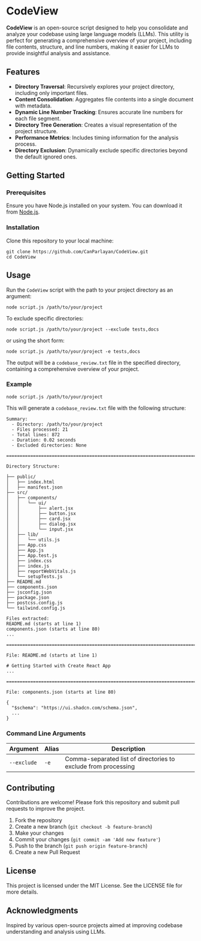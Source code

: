 # CodeView

**CodeView** is an open-source script designed to help you consolidate and analyze your codebase using large language models (LLMs). This utility is perfect for generating a comprehensive overview of your project, including file contents, structure, and line numbers, making it easier for LLMs to provide insightful analysis and assistance.

## Features

* **Directory Traversal**: Recursively explores your project directory, including only important files.
* **Content Consolidation**: Aggregates file contents into a single document with metadata.
* **Dynamic Line Number Tracking**: Ensures accurate line numbers for each file segment.
* **Directory Tree Generation**: Creates a visual representation of the project structure.
* **Performance Metrics**: Includes timing information for the analysis process.
* **Directory Exclusion**: Dynamically exclude specific directories beyond the default ignored ones.

## Getting Started

### Prerequisites

Ensure you have Node.js installed on your system. You can download it from [Node.js](https://nodejs.org/).

### Installation

Clone this repository to your local machine:

```
git clone https://github.com/CanParlayan/CodeView.git
cd CodeView
```

## Usage

Run the `CodeView` script with the path to your project directory as an argument:

```
node script.js /path/to/your/project
```

To exclude specific directories:

```
node script.js /path/to/your/project --exclude tests,docs
```

or using the short form:

```
node script.js /path/to/your/project -e tests,docs
```

The output will be a `codebase_review.txt` file in the specified directory, containing a comprehensive overview of your project.

### Example

```
node script.js /path/to/your/project
```

This will generate a `codebase_review.txt` file with the following structure:

```
Summary:
  - Directory: /path/to/your/project
  - Files processed: 21
  - Total lines: 872
  - Duration: 0.02 seconds
  - Excluded directories: None

================================================================================

Directory Structure:

├── public/
│   ├── index.html
│   ├── manifest.json
├── src/
│   ├── components/
│   │   └── ui/
│   │       ├── alert.jsx
│   │       ├── button.jsx
│   │       ├── card.jsx
│   │       ├── dialog.jsx
│   │       └── input.jsx
│   ├── lib/
│   │   └── utils.js
│   ├── App.css
│   ├── App.js
│   ├── App.test.js
│   ├── index.css
│   ├── index.js
│   ├── reportWebVitals.js
│   └── setupTests.js
├── README.md
├── components.json
├── jsconfig.json
├── package.json
├── postcss.config.js
└── tailwind.config.js

Files extracted:
README.md (starts at line 1)
components.json (starts at line 80)
...

================================================================================

File: README.md (starts at line 1)

# Getting Started with Create React App
...

================================================================================

File: components.json (starts at line 80)

{
  "$schema": "https://ui.shadcn.com/schema.json",
  ...
}
```

### Command Line Arguments

| Argument | Alias | Description |
|----------|-------|-------------|
| `--exclude` | `-e` | Comma-separated list of directories to exclude from processing |

## Contributing

Contributions are welcome! Please fork this repository and submit pull requests to improve the project.

1. Fork the repository
2. Create a new branch (`git checkout -b feature-branch`)
3. Make your changes
4. Commit your changes (`git commit -am 'Add new feature'`)
5. Push to the branch (`git push origin feature-branch`)
6. Create a new Pull Request

## License

This project is licensed under the MIT License. See the LICENSE file for more details.

## Acknowledgments

Inspired by various open-source projects aimed at improving codebase understanding and analysis using LLMs.
